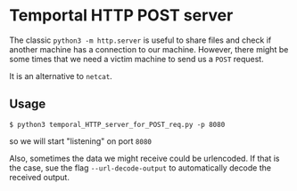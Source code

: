 # Temportal HTTP POST server
The classic `python3 -m http.server` is useful to share files and check if another machine has a connection to our machine. However, there might be some times that we need a victim machine to send us a `POST` request.

It is an alternative to `netcat`.

## Usage
```shell-session
$ python3 temporal_HTTP_server_for_POST_req.py -p 8080 
```
so we will start "listening" on port `8080`

Also, sometimes the data we might receive could be urlencoded. If that is the case, sue the flag `--url-decode-output` to automatically decode the received output.
